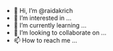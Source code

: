 - 👋 Hi, I’m @raidakrich
- 👀 I’m interested in ...
- 🌱 I’m currently learning ...
- 💞️ I’m looking to collaborate on ...
- 📫 How to reach me ...

<!---
raidakrich/raidakrich is a ✨ special ✨ repository because its `README.md` (this file) appears on your GitHub profile.
You can click the Preview link to take a look at your changes.
--->

